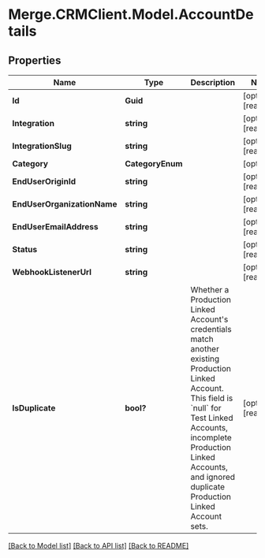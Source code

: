 # Merge.CRMClient.Model.AccountDetails

## Properties

Name | Type | Description | Notes
------------ | ------------- | ------------- | -------------
**Id** | **Guid** |  | [optional] [readonly] 
**Integration** | **string** |  | [optional] [readonly] 
**IntegrationSlug** | **string** |  | [optional] [readonly] 
**Category** | **CategoryEnum** |  | [optional] 
**EndUserOriginId** | **string** |  | [optional] [readonly] 
**EndUserOrganizationName** | **string** |  | [optional] [readonly] 
**EndUserEmailAddress** | **string** |  | [optional] [readonly] 
**Status** | **string** |  | [optional] [readonly] 
**WebhookListenerUrl** | **string** |  | [optional] [readonly] 
**IsDuplicate** | **bool?** | Whether a Production Linked Account&#39;s credentials match another existing Production Linked Account. This field is &#x60;null&#x60; for Test Linked Accounts, incomplete Production Linked Accounts, and ignored duplicate Production Linked Account sets. | [optional] [readonly] 

[[Back to Model list]](../README.md#documentation-for-models) [[Back to API list]](../README.md#documentation-for-api-endpoints) [[Back to README]](../README.md)

